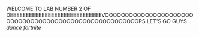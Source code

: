 WELCOME TO LAB NUMBER 2 OF DEEEEEEEEEEEEEEEEEEEEEEEEEEEEEVOOOOOOOOOOOOOOOOOOOOOOOOOOOOOOOOOOOOOOOOOOOOOOOOOOOOOOOPS
LET'S GO GUYS *dance fortnite*